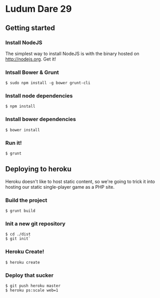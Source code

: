Ludum Dare 29
=============

Getting started
---------------

### Install NodeJS

The simplest way to install NodeJS is with the binary hosted on http://nodejs.org. Get it!

### Intsall Bower & Grunt

`$ sudo npm install -g bower grunt-cli`

### Install node dependencies

`$ npm install`

### Install bower dependencies

`$ bower install`

### Run it!

`$ grunt`

Deploying to heroku
-------------------

Heroku doesn't like to host static content, so we're going to trick it into hosting
our static single-player game as a PHP site.

### Build the project

`$ grunt build`

### Init a new git repository

```
$ cd ./dist
$ git init`
```

### Heroku Create!

`$ heroku create`

### Deploy that sucker

```
$ git push heroku master
$ heroku ps:scale web=1
```
